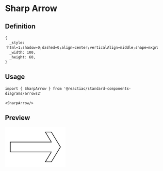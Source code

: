 # Sharp Arrow

## Definition

```
{
  _style: 'html=1;shadow=0;dashed=0;align=center;verticalAlign=middle;shape=mxgraph.arrows2.sharpArrow;dy1=0.67;dx1=18;dx2=18;notch=0;',
  _width: 100,
  _height: 60,
}
```

## Usage

```
import { SharpArrow } from '@reactiac/standard-components-diagrams/arrows2'

<SharpArrow/>
```

## Preview

<img src="./sharp-arrow.png" width="200"/>
